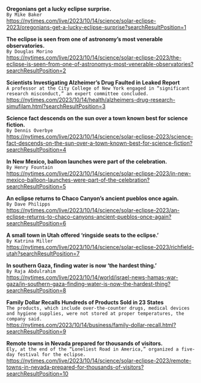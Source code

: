**Oregonians get a lucky eclipse surprise.**\
`By Mike Baker`\
https://nytimes.com/live/2023/10/14/science/solar-eclipse-2023/oregonians-get-a-lucky-eclipse-surprise?searchResultPosition=1

**The eclipse is seen from one of astronomy’s most venerable observatories.**\
`By Douglas Morino`\
https://nytimes.com/live/2023/10/14/science/solar-eclipse-2023/the-eclipse-is-seen-from-one-of-astronomys-most-venerable-observatories?searchResultPosition=2

**Scientists Investigating Alzheimer’s Drug Faulted in Leaked Report**\
`A professor at the City College of New York engaged in “significant research misconduct,” an expert committee concluded.`\
https://nytimes.com/2023/10/14/health/alzheimers-drug-research-simufilam.html?searchResultPosition=3

**Science fact descends on the sun over a town known best for science fiction.**\
`By Dennis Overbye`\
https://nytimes.com/live/2023/10/14/science/solar-eclipse-2023/science-fact-descends-on-the-sun-over-a-town-known-best-for-science-fiction?searchResultPosition=4

**In New Mexico, balloon launches were part of the celebration.**\
`By Henry Fountain`\
https://nytimes.com/live/2023/10/14/science/solar-eclipse-2023/in-new-mexico-balloon-launches-were-part-of-the-celebration?searchResultPosition=5

**An eclipse returns to Chaco Canyon’s ancient pueblos once again.**\
`By Dave Philipps`\
https://nytimes.com/live/2023/10/14/science/solar-eclipse-2023/an-eclipse-returns-to-chaco-canyons-ancient-pueblos-once-again?searchResultPosition=6

**A small town in Utah offered ‘ringside seats to the eclipse.’**\
`By Katrina Miller`\
https://nytimes.com/live/2023/10/14/science/solar-eclipse-2023/richfield-utah?searchResultPosition=7

**In southern Gaza, finding water is now ‘the hardest thing.’**\
`By Raja Abdulrahim`\
https://nytimes.com/live/2023/10/14/world/israel-news-hamas-war-gaza/in-southern-gaza-finding-water-is-now-the-hardest-thing?searchResultPosition=8

**Family Dollar Recalls Hundreds of Products Sold in 23 States**\
`The products, which include over-the-counter drugs, medical devices and hygiene supplies, were not stored at proper temperatures, the company said.`\
https://nytimes.com/2023/10/14/business/family-dollar-recall.html?searchResultPosition=9

**Remote towns in Nevada prepared for thousands of visitors.**\
`Ely, at the end of the “Loneliest Road in America,” organized a five-day festival for the eclipse.`\
https://nytimes.com/live/2023/10/14/science/solar-eclipse-2023/remote-towns-in-nevada-prepared-for-thousands-of-visitors?searchResultPosition=10

